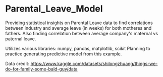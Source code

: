 # Parental_Leave_Model
Providing statistical insights on Parental Leave data to find correlations between industry and average leave (in weeks) for both motheres and fathers.
Also finding correlation between average company's maternal vs paternal leave.

Utilizes various libraries: numpy, pandas, matplotlib, scikit
Planning to practice generating predictive model from this example.


Data credit: https://www.kaggle.com/datasets/shilongzhuang/things-we-do-for-family-some-bald-guy/data 

